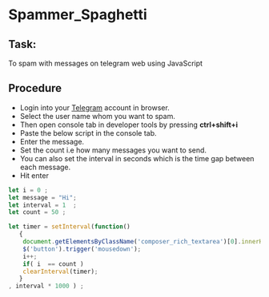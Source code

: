 # Spammer_Spaghetti

## Task:
To spam with messages on telegram web using JavaScript

## Procedure
* Login into your [Telegram](https://web.telegram.org/) account in browser.
* Select the user name whom you want to spam.
* Then open console tab in developer tools by pressing **ctrl+shift+i** 
* Paste the below script in the console tab.
* Enter the message.
* Set the count i.e how many messages you want to send.
* You can also set the interval in seconds which is the time gap between each message.
* Hit enter 

```javascript
let i = 0 ;
let message = "Hi"; 
let interval = 1  ; 
let count = 50 ; 

let timer = setInterval(function()
   {
	document.getElementsByClassName('composer_rich_textarea')[0].innerHTML = message;
	$('button').trigger('mousedown');	
	i++;
	if( i  == count )
	clearInterval(timer);
   } 
, interval * 1000 ) ;
```

